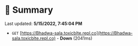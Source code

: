 # 📖 Summary
Last updated: **5/15/2022, 7:45:04 PM**

- `GET` [https://Bhadwa-sala.toxicblte.repl.co](https://Bhadwa-sala.toxicblte.repl.co) - **Down** (2041ms)
